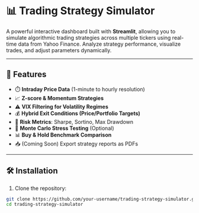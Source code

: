 # 📊 Trading Strategy Simulator

A powerful interactive dashboard built with **Streamlit**, allowing you to simulate algorithmic trading strategies across multiple tickers using real-time data from Yahoo Finance. Analyze strategy performance, visualize trades, and adjust parameters dynamically.

---

## 🚀 Features

- ⏱️ **Intraday Price Data** (1-minute to hourly resolution)
- 📈 **Z-score & Momentum Strategies**
- ⚠️ **VIX Filtering for Volatility Regimes**
- 💰 **Hybrid Exit Conditions (Price/Portfolio Targets)**
- 🧮 **Risk Metrics**: Sharpe, Sortino, Max Drawdown
- 🧪 **Monte Carlo Stress Testing** (Optional)
- 📊 **Buy & Hold Benchmark Comparison**
- 📥 (Coming Soon) Export strategy reports as PDFs

---

## 🛠️ Installation

1. Clone the repository:

```bash
git clone https://github.com/your-username/trading-strategy-simulator.git
cd trading-strategy-simulator
